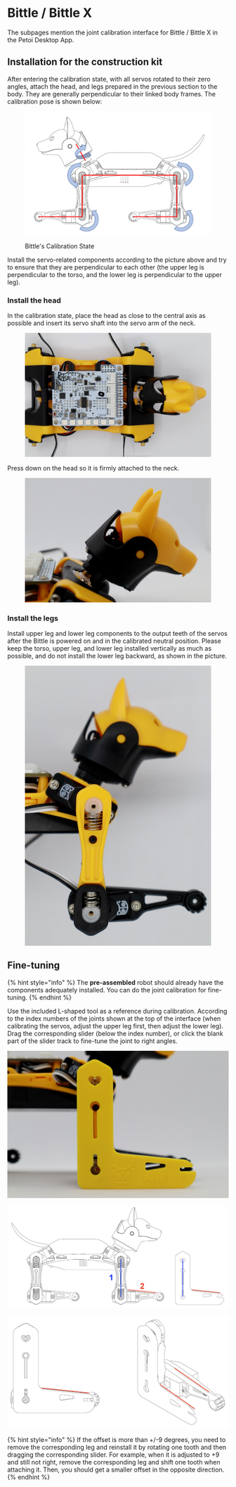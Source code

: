# Bittle / Bittle X

The subpages mention the joint calibration interface for Bittle / Bittle X in the Petoi Desktop App.

## Installation for the construction kit

After entering the calibration state, with all servos rotated to their zero angles, attach the head, and legs prepared in the previous section to the body. They are generally perpendicular to their linked body frames. The calibration pose is shown below:

<figure><img src="../../../.gitbook/assets/image (590).png" alt=""><figcaption><p>Bittle's Calibration State</p></figcaption></figure>



Install the servo-related components according to the picture above and try to ensure that they are perpendicular to each other (the upper leg is perpendicular to the torso, and the lower leg is perpendicular to the upper leg).

### Install the head

In the calibration state, place the head as close to the central axis as possible and insert its servo shaft into the servo arm of the neck.

<figure><img src="../../../.gitbook/assets/assets_bittle_cali_head01.jpeg" alt=""><figcaption></figcaption></figure>

Press down on the head so it is firmly attached to the neck.

<figure><img src="../../../.gitbook/assets/assets_bittle_cali_head02.jpeg" alt=""><figcaption></figcaption></figure>

### Install the legs&#x20;

Install upper leg and lower leg components to the output teeth of the servos after the Bittle is powered on and in the calibrated neutral position. Please keep the torso, upper leg, and lower leg installed vertically as much as possible, and do not install the lower leg backward, as shown in the picture.&#x20;

<figure><img src="../../../.gitbook/assets/assets_bittle_cali_leg01.jpeg" alt=""><figcaption></figcaption></figure>

## Fine-tuning

{% hint style="info" %}
The **pre-assembled** robot should already have the components adequately installed. You can do the joint calibration for fine-tuning.&#x20;
{% endhint %}

Use the included L-shaped tool as a reference during calibration. According to the index numbers of the joints shown at the top of the interface (when calibrating the servos, adjust the upper leg first, then adjust the lower leg). Drag the corresponding slider (below the index number), or click the blank part of the slider track to fine-tune the joint to right angles.

![](../../../.gitbook/assets/assets_bittle_-MSGw-I0q_j0kHosz8nz_-MSGx1sAobtzY1ucuddF_53.jpeg)

![Align the upper leg first](../../../.gitbook/assets/calib1.png)

![Pay attention to the reference edges for the lower leg](../../../.gitbook/assets/calib2.png)

{% hint style="info" %}
If the offset is more than +/-9 degrees, you need to remove the corresponding leg and reinstall it by rotating one tooth and then dragging the corresponding slider. For example, when it is adjusted to +9 and still not right, remove the corresponding leg and shift one tooth when attaching it. Then, you should get a smaller offset in the opposite direction.&#x20;
{% endhint %}
